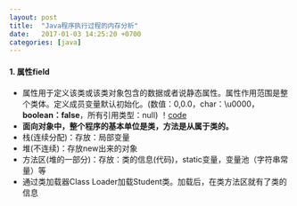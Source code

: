 ```yaml
---
layout: post
title:  "Java程序执行过程的内存分析"
date:   2017-01-03 14:25:20 +0700
categories: [java]
---
```


#### 1. 属性field ####


- 属性用于定义该类或该类对象包含的数据或者说静态属性。属性作用范围是整个类体。定义成员变量默认初始化。(数值：0,0.0，char：\u0000，**boolean：false**，所有引用类型：null) 
！[code](https://github.com/Qlb6x/Qlb6x.github.io/blob/master/img/4.jpg "code")
- **面向对象中，整个程序的基本单位是类，方法是从属于类的。**
- 栈(连续分配)：存放：局部变量
- 堆(不连续)：存放new出来的对象
- 方法区(堆的一部分)：存放：类的信息(代码)，static变量，变量池（字符串常量）等
- 通过类加载器Class Loader加载Student类。加载后，在类方法区就有了类的信息